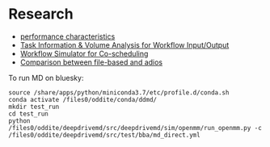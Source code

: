 # Research

- [performance characteristics](perf.md)
- [Task Information & Volume Analysis for Workflow Input/Output](task_info.md)
- [Workflow Simulator for Co-scheduling](/examples/co-scheduling/)
- [Comparison between file-based and adios](examples/co-scheduling/benchmark.md)


To run MD on bluesky:
```
source /share/apps/python/miniconda3.7/etc/profile.d/conda.sh
conda activate /files0/oddite/conda/ddmd/
mkdir test_run
cd test_run
python /files0/oddite/deepdrivemd/src/deepdrivemd/sim/openmm/run_openmm.py -c /files0/oddite/deepdrivemd/src/test/bba/md_direct.yml
```

